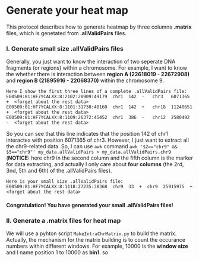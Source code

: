 # Generate your heat map
This protocol describes how to generate heatmap by three columns **.matrix** files, which is genetated from **.allValidPairs** files.

### I. Generate small size .allValidPairs files
Generally, you just want to know the interaction of two seperate DNA fragments (or regions) within a chromosome. For example, I want to know the whether there is interaction between **region A (22618019 - 22672908)** and **region B (21895916 - 22068370)** within the chromosome 9.
    
    Here I show the first three lines of a complete .allValidPairs file:
    E00509:81:HF7YCALXX:8:2102:28909:49179  chr1  142  -   chr3   6071365  +  <forget about the rest data>
    E00509:81:HF7YCALXX:8:1101:31730:48160  chr1  142  +   chr18  11240651 +  <forget about the rest data>
    E00509:81:HF7YCALXX:8:1109:26372:45452  chr1  386  -   chr12  2580492  -  <forget about the rest data>
    
    
So you can see that this line indicates that the position 142 of chr1 interactes with position 6071365 of chr3. However, I just want to extract all the chr9-related data. So, I can use ```awk``` command ```awk '$2=="chr9" && $5=="chr9"' my_data.allValidPairs > my_data.allValidPairs.chr9``` (**NOTICE:** here chr9 in the second column and the fifth column is the marker for data extracting, and actually I only care about **four columns** (the 2rd, 3nd, 5th and 6th) of the .allValidPairs files).

    Here is your small size .allValidPairs file:
    E00509:81:HF7YCALXX:8:1118:27235:38368  chr9  33  +  chr9  25915975  + <forget about the rest data>
   
#### Congratulation! You have generated your small .allValidPairs files!

### II. Generate a .matrix files for heat map
We will use a pyhton script ```MakeIntraChrMatrix.py``` to build the matrix. Actually, the mechanism for the matrix building is to count the occurance numbers within different windows. For example, 10000 is the **window size** and I name position 1 to 10000 as **bin1**. so 
